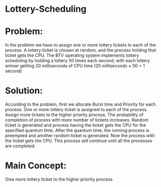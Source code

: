 # Lottery-Scheduling
# Problem:
In the problem we have to assign one or more lottery tickets to each of the process.
A lottery ticket is chosen at random, and the process holding that ticket gets the CPU. The BTV
operating system implements lottery scheduling by holding a lottery 50 times each second, with
each lottery winner getting 20 milliseconds of CPU time (20 milliseconds × 50 = 1 second)

# Solution: 
According to the problem, first we allocate Burst time and Priority for each process.
One or more lottery ticket is assigned to each of the process. Assign more tickets to the higher
priority process. The probability of completion of process with more number of tickets increases.
Random ticket is generated and process having the ticket gets the CPU for the specified quantum
time. After the quantum time, the running process is preempted and another random ticket is
generated. Now the process with the ticket gets the CPU. This process will continue until all the
processes are completed.

# Main Concept:
Give more lottery ticket to the higher priority process.
